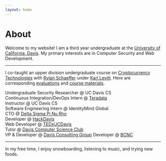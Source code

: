 ```yaml
---
layout: home
---
```

# About 

Welcome to my website! I am a third year undergraduate at the [University of California, Davis](https://www.ucdavis.edu/). My primary interests are in Computer Security and Web Development.

---

I co-taught an upper division undergraduate course on [Cryptocurrency Technologies](http://rylanschaeffer.github.io/resources/198FCourseSyllabus.pdf) with
[Rylan Schaeffer](https://www.linkedin.com/in/rylanschaeffer) under [Karl Levitt](http://faculty.engineering.ucdavis.edu/levitt/). Here are corresponding <a href="https://yangvincent.github.io/VincentECS198F.pdf" target="_blank">evaluations</a> and <a href="https://github.com/RylanSchaeffer/ECS198-Cryptocurrency-Technologies" target="_blank">course materials</a>.

Undergraduate Security Researcher @ UC Davis CS<br>
Continuous Integration/DevOps Intern @ [Teradata](http://www.teradata.com/?LangType=1033)<br> 
Instructor @ UC Davis CS <br>
Software Engineering Intern @ IdentityMind Global<br>
CTO @ [Delta Sigma Pi Nu Rho](https://www.dsp-nurho.com)<br>
Developer @ [HackDavis](http://hackdavis.io/)<br>
Web Developer @ [TEDxUCDavis](http://www.tedxucdavis.com/)<br>
Tutor @ [Davis Computer Science Club](https://daviscsclub.org/)<br>
VP &#38; Developer @ [Davis Consulting Group](http://davisconsultinggroup.org)
Developer @ [BCNC](https://bcnclub.org)

---

In my free time, I enjoy snowboarding, listening to music, and trying new foods. 

